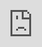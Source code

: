 
## Week 1 Assignment: Flixster

Submitted by: **Isa Escobar**

Estimated time spent: **12** hours spent in total

Deployed Application (optional): [Flixster Deployed Site](https://ileanaescobar.github.io/)

### Application Features

#### CORE FEATURES

- [x] User can view a list of current movies from The Movie Database API as a grid view
  - The grid element should have an id of `movies-grid`
  - Each movie wrapper element should have a class of `movie-card`
- [x] For each movie displayed, user can see the following details:
  - Title - the element should have a class of `movie-title`
  - Image - the `img` element should have a class of `movie-poster`
  - Votes - the element should have a class of `movie-votes`
- [x] User can load more current movies by clicking a button at the bottom of the list
  - The button should have an id of `load-more-movies-btn`.
  - When clicked, the page should not refresh.
  - New movies should simply be added to the bottom
- [x] Allow users to search for movies and display them in a grid view
  - There should be a search input element with an id of `search-input`
  - Users should be able to type into the input
  - When a user hits 'Enter', it should send a search request to the movies API
  - The results from the search should be displayed on the page
  - There should be a close icon with an id of `close-search-btn` that exits the search, clears results, and shows the current movies displayed previously
- [x] Website accounts for basic HTML/CSS accessibility features
- [x] Website should be responsive

#### STRETCH FEATURES

- [x] Deploy website using GitHub Pages. 
- [x] Allow user to view more details about a movie within a popup.
- [x] Improve the user experience through CSS & animation.
- [x] Allow movie video trailers to be played using [embedded YouTube](https://support.google.com/youtube/answer/171780?hl=en)
- [ ] Implement anything else that you can get done to improve the app functionality!

### Walkthrough Video

<iframe 
src="https://www.loom.com/embed/https://www.loom.com/share/ca614a1f94d14e0ea1d599e04f255b3f" frameborder="0" 
webkitallowfullscreen mozallowfullscreen allowfullscreen 
style="position: absolute; top: 0; left: 0; width: 100%; height: 100%;">
</iframe>


`TODO://` Add the embedded URL code to your animated app walkthrough below, `ADD_EMBEDDED_CODE_HERE`. Make sure the video or gif actually renders and animates when viewing this README. (🚫 Remove this paragraph after adding walkthrough video)

`ADD_EMBEDDED_CODE_HERE`

### Reflection

* Did the topics discussed in your labs prepare you to complete the assignment? Be specific, which features in your weekly assignment did you feel unprepared to complete?

I thiink that the labs did help me prepeare to complete the assignment given that I had never worked with or learned any javascript,http,or css before. The first lab was the first time I ever used http or css and it taught me how to properly add the elements I wanted and try styling them in the correct way. Specifially I was introduced to using display: flex; which I ended up using in this project. The second lab was extremely useful since it taught me how to use javascript and be able to modify html code. I ended up directly using some of the same techniques, like using innerHTML to update the movie grid. The thid lab was useful because although I habe experience working with API's, I had no idea how to call them with javascript so that formatting I learned entirely from lab 3.

* If you had more time, what would you have done differently? Would you have added additional features? Changed the way your project responded to a particular event, etc.
  
I think I would implement more feature like a search by genre, or a drop down with options to search by, like language, geographic origin, etc. I would also want to add a way for users to give reviews of the movies with comments and post them underneath the movie description.

* Reflect on your project demo, what went well? Were there things that maybe didn't go as planned? Did you notice something that your peer did that you would like to try next time?

Add your response here

### Shout out

I would like to give a shout out to my instructor Phineas who helped me figure out how to use the inspect selector to debug my code and also to my fellow intern Kareem Dacost who was having the same issues I was embeding the videos in the popup and helped me work through it together.
